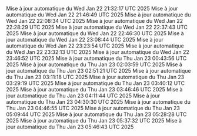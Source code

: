Mise à jour automatique du Wed Jan 22 21:32:17 UTC 2025
Mise à jour automatique du Wed Jan 22 21:46:49 UTC 2025
Mise à jour automatique du Wed Jan 22 22:08:34 UTC 2025
Mise à jour automatique du Wed Jan 22 22:28:29 UTC 2025
Mise à jour automatique du Wed Jan 22 22:37:43 UTC 2025
Mise à jour automatique du Wed Jan 22 22:46:30 UTC 2025
Mise à jour automatique du Wed Jan 22 23:08:44 UTC 2025
Mise à jour automatique du Wed Jan 22 23:23:54 UTC 2025
Mise à jour automatique du Wed Jan 22 23:32:13 UTC 2025
Mise à jour automatique du Wed Jan 22 23:46:52 UTC 2025
Mise à jour automatique du Thu Jan 23 00:43:56 UTC 2025
Mise à jour automatique du Thu Jan 23 02:03:59 UTC 2025
Mise à jour automatique du Thu Jan 23 02:51:21 UTC 2025
Mise à jour automatique du Thu Jan 23 03:11:18 UTC 2025
Mise à jour automatique du Thu Jan 23 03:29:19 UTC 2025
Mise à jour automatique du Thu Jan 23 03:40:12 UTC 2025
Mise à jour automatique du Thu Jan 23 03:46:46 UTC 2025
Mise à jour automatique du Thu Jan 23 04:11:44 UTC 2025
Mise à jour automatique du Thu Jan 23 04:30:30 UTC 2025
Mise à jour automatique du Thu Jan 23 04:46:55 UTC 2025
Mise à jour automatique du Thu Jan 23 05:09:44 UTC 2025
Mise à jour automatique du Thu Jan 23 05:28:28 UTC 2025
Mise à jour automatique du Thu Jan 23 05:37:32 UTC 2025
Mise à jour automatique du Thu Jan 23 05:46:43 UTC 2025
